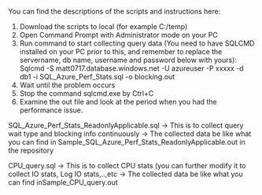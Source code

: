 You can find the descriptions of the scripts and instructions here:
  1. Download the scripts to local (for example C:/temp)
  2. Open Command Prompt with Administrator mode on your PC
  3. Run command to start collecting query data (You need to have SQLCMD installed on your PC prior to this, and remember to replace the servername, db name, username and password below with yours):
      Sqlcmd -S matt0717.database.windows.net -U azureuser -P xxxxx -d db1 -i SQL_Azure_Perf_Stats.sql -o blocking.out
  4. Wait until the problem occurs
  5. Stop the command sqlcmd.exe by Ctrl+C
  6. Examine the out file and look at the period when you had the performance issue.






SQL_Azure_Perf_Stats_ReadonlyApplicable.sql
-> This is to collect query wait type and blocking info continuously
-> The collected data be like what you can find in Sample_SQL_Azure_Perf_Stats_ReadonlyApplicable.out in the repository




CPU_query.sql
-> This is to collect CPU stats (you can further modify it to collect IO stats, Log IO stats,..,etc
-> The collected data be like what you can find inSample_CPU_query.out
